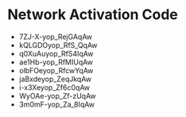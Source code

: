 # Network Activation Code
* 7ZJ-X-yop_RejGAqAw
* kQLGDOyop_RfS_QqAw
* q0XuAuyop_RfS4IqAw
* ae1Hb-yop_RfMIUqAw
* olbFOeyop_RfcwYqAw
* jaBxdeyop_ZeqJkqAw
* i-x3Xeyop_Zf6c0qAw
* WyOAe-yop_Zf-zUqAw
* 3m0mF-yop_Za_8IqAw